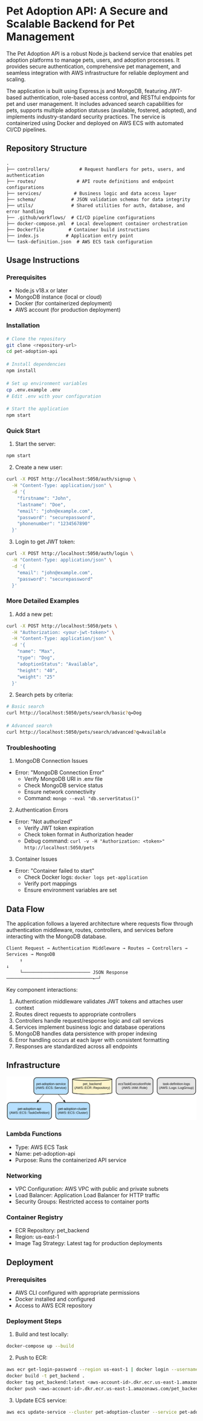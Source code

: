 # Pet Adoption API: A Secure and Scalable Backend for Pet Management

The Pet Adoption API is a robust Node.js backend service that enables pet adoption platforms to manage pets, users, and adoption processes. It provides secure authentication, comprehensive pet management, and seamless integration with AWS infrastructure for reliable deployment and scaling.

The application is built using Express.js and MongoDB, featuring JWT-based authentication, role-based access control, and RESTful endpoints for pet and user management. It includes advanced search capabilities for pets, supports multiple adoption statuses (available, fostered, adopted), and implements industry-standard security practices. The service is containerized using Docker and deployed on AWS ECS with automated CI/CD pipelines.

## Repository Structure
```
.
├── controllers/           # Request handlers for pets, users, and authentication
├── routes/               # API route definitions and endpoint configurations
├── services/            # Business logic and data access layer
├── schema/             # JSON validation schemas for data integrity
├── utils/              # Shared utilities for auth, database, and error handling
├── .github/workflows/  # CI/CD pipeline configurations
├── docker-compose.yml  # Local development container orchestration
├── Dockerfile         # Container build instructions
├── index.js          # Application entry point
└── task-definition.json  # AWS ECS task configuration
```

## Usage Instructions
### Prerequisites
- Node.js v18.x or later
- MongoDB instance (local or cloud)
- Docker (for containerized deployment)
- AWS account (for production deployment)

### Installation
```bash
# Clone the repository
git clone <repository-url>
cd pet-adoption-api

# Install dependencies
npm install

# Set up environment variables
cp .env.example .env
# Edit .env with your configuration

# Start the application
npm start
```

### Quick Start
1. Start the server:
```bash
npm start
```

2. Create a new user:
```bash
curl -X POST http://localhost:5050/auth/signup \
  -H "Content-Type: application/json" \
  -d '{
    "firstname": "John",
    "lastname": "Doe",
    "email": "john@example.com",
    "password": "securepassword",
    "phonenumber": "1234567890"
  }'
```

3. Login to get JWT token:
```bash
curl -X POST http://localhost:5050/auth/login \
  -H "Content-Type: application/json" \
  -d '{
    "email": "john@example.com",
    "password": "securepassword"
  }'
```

### More Detailed Examples
1. Add a new pet:
```bash
curl -X POST http://localhost:5050/pets \
  -H "Authorization: <your-jwt-token>" \
  -H "Content-Type: application/json" \
  -d '{
    "name": "Max",
    "type": "Dog",
    "adoptionStatus": "Available",
    "height": "40",
    "weight": "25"
  }'
```

2. Search pets by criteria:
```bash
# Basic search
curl http://localhost:5050/pets/search/basic?q=Dog

# Advanced search
curl http://localhost:5050/pets/search/advanced?q=Available
```

### Troubleshooting
1. MongoDB Connection Issues
- Error: "MongoDB Connection Error"
  - Verify MongoDB URI in .env file
  - Check MongoDB service status
  - Ensure network connectivity
  - Command: `mongo --eval "db.serverStatus()"`

2. Authentication Errors
- Error: "Not authorized"
  - Verify JWT token expiration
  - Check token format in Authorization header
  - Debug command: `curl -v -H "Authorization: <token>" http://localhost:5050/pets`

3. Container Issues
- Error: "Container failed to start"
  - Check Docker logs: `docker logs pet-application`
  - Verify port mappings
  - Ensure environment variables are set

## Data Flow
The application follows a layered architecture where requests flow through authentication middleware, routes, controllers, and services before interacting with the MongoDB database.

```ascii
Client Request → Authentication Middleware → Routes → Controllers → Services → MongoDB
     ↑                                                                           ↓
     └───────────────────────── JSON Response ────────────────────────────────←─┘
```

Key component interactions:
1. Authentication middleware validates JWT tokens and attaches user context
2. Routes direct requests to appropriate controllers
3. Controllers handle request/response logic and call services
4. Services implement business logic and database operations
5. MongoDB handles data persistence with proper indexing
6. Error handling occurs at each layer with consistent formatting
7. Responses are standardized across all endpoints

## Infrastructure

![Infrastructure diagram](./docs/infra.svg)
### Lambda Functions
- Type: AWS ECS Task
- Name: pet-adoption-api
- Purpose: Runs the containerized API service

### Networking
- VPC Configuration: AWS VPC with public and private subnets
- Load Balancer: Application Load Balancer for HTTP traffic
- Security Groups: Restricted access to container ports

### Container Registry
- ECR Repository: pet_backend
- Region: us-east-1
- Image Tag Strategy: Latest tag for production deployments

## Deployment
### Prerequisites
- AWS CLI configured with appropriate permissions
- Docker installed and configured
- Access to AWS ECR repository

### Deployment Steps
1. Build and test locally:
```bash
docker-compose up --build
```

2. Push to ECR:
```bash
aws ecr get-login-password --region us-east-1 | docker login --username AWS --password-stdin <aws-account-id>.dkr.ecr.us-east-1.amazonaws.com
docker build -t pet_backend .
docker tag pet_backend:latest <aws-account-id>.dkr.ecr.us-east-1.amazonaws.com/pet_backend:latest
docker push <aws-account-id>.dkr.ecr.us-east-1.amazonaws.com/pet_backend:latest
```

3. Update ECS service:
```bash
aws ecs update-service --cluster pet-adoption-cluster --service pet-adoption-service --force-new-deployment
```